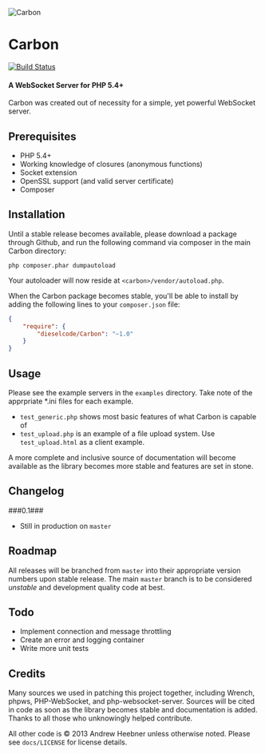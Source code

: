 ![Carbon](http://php-oop.net/~andrew/logos/Carbon-sm.png)

Carbon
======

[![Build Status](https://drone.io/github.com/dieselcode/Carbon/status.png)](https://drone.io/github.com/dieselcode/Carbon/latest)

#### A WebSocket Server for PHP 5.4+ ####

Carbon was created out of necessity for a simple, yet powerful WebSocket server.

Prerequisites
-----
 - PHP 5.4+
 - Working knowledge of closures (anonymous functions)
 - Socket extension
 - OpenSSL support (and valid server certificate)
 - Composer

Installation
-----
Until a stable release becomes available, please download a package through Github, and run the following command via composer in the main Carbon directory:
```console
php composer.phar dumpautoload
```

Your autoloader will now reside at `<carbon>/vendor/autoload.php`.

When the Carbon package becomes stable, you'll be able to install by adding the following lines to your `composer.json` file:
```json
{
    "require": {
        "dieselcode/Carbon": "~1.0"
    }
}
```


Usage
-----
Please see the example servers in the `examples` directory.  Take note of the apprpriate *.ini files for each example.
 - `test_generic.php` shows most basic features of what Carbon is capable of
 - `test_upload.php` is an example of a file upload system.  Use `test_upload.html` as a client example.

A more complete and inclusive source of documentation will become available as the library becomes more stable and features are set in stone.
 
Changelog
-----
###0.1###
 - Still in production on `master`
 
Roadmap
-----
All releases will be branched from `master` into their appropriate version numbers upon stable release.  The main `master` branch is to be considered *unstable* and development quality code at best.  

Todo
-----
 - Implement connection and message throttling
 - Create an error and logging container
 - Write more unit tests

Credits
------
Many sources we used in patching this project together, including Wrench, phpws, PHP-WebSocket, and php-websocket-server.  Sources will be cited in code as soon as the library becomes stable and documentation is added.  Thanks to all those who unknowingly helped contribute.

All other code is &copy; 2013 Andrew Heebner unless otherwise noted.  Please see `docs/LICENSE` for license details.
